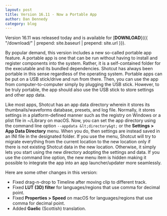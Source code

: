 ```yaml
---
layout: post
title: Version 16.11 - Now a Portable App
author: Dan Dennedy
category: blog
---
```

Version 16.11 was released today and is available for [**DOWNLOAD**]({{ "/download/" | prepend: site.baseurl | prepend: site.url }}).

By popular demand, this version includes a new so-called portable app feature.
A portable app is one that can be run without having to install and register
components into the system. Rather, it is a self-contained folder for the
executable and its bundled dependencies. Shotcut has always been
portable in this sense regardless
of the operating system. Portable apps can be put on a
USB stick/drive and run from there. Then, you can use the app from
computer-to-computer simply by plugging the USB stick.
However, to be truly portable, the app should also use the USB
stick to store settings and other app data.

Like most apps, Shotcut has an app data directory wherein it stores its
thumbnails/waveforms database, presets, and log file. Normally,
it stores settings in a platform-defined manner such as the registry on Windows
or a plist file in ~/Library on macOS. Now, you can set the app directory using
the command line option `--appdata &lt;directory&gt;` or the **Settings &gt; App Data Directory**
menu. When you do, then settings are instead saved in an INI file in the designated
folder. If you use the menu, Shotcut will try to migrate everything from the
current location to the new location only if there is not existing Shotcut
data in the new location. Otherwise, it simply lets you start using the
new directory adopting the settings and data. If you use the command line option,
the new menu item is hidden making it possible to integrate the app into
an app launcher/updater more seamlessly.

Here are some other changes in this version:

* Fixed drag-n-drop to Timeline after moving clip to different track.
* Fixed **LUT (3D) filter** for languages/regions that use comma for decimal point.
* Fixed **Properties > Speed** on macOS for languages/regions that use comma for decimal point.
* Added **Gaelic** (Scottish) translation.
